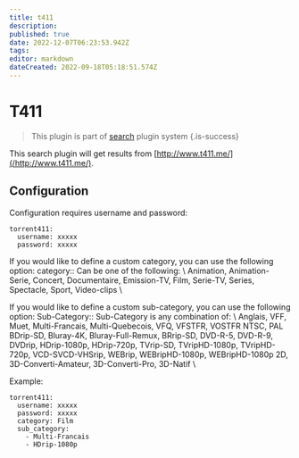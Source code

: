 ```yaml
---
title: t411
description: 
published: true
date: 2022-12-07T06:23:53.942Z
tags: 
editor: markdown
dateCreated: 2022-09-18T05:18:51.574Z
---
```


# T411
> This plugin is part of [search](/Plugins/Searches) plugin system
{.is-success}

This search plugin will get results from [http://www.t411.me/](/http://www.t411.me/).

## Configuration
Configuration requires username and password:
```
torrent411: 
  username: xxxxx
  password: xxxxx
```

If you would like to define a custom category, you can use the following option:
 category::
 Can be one of the following: \\
      Animation, Animation-Serie, Concert, Documentaire, Emission-TV, Film, Serie-TV, Series, Spectacle, Sport, Video-clips \\

If you would like to define a custom sub-category, you can use the following option:
 Sub-Category::
 Sub-Category is any combination of: \\
      Anglais, VFF, Muet, Multi-Francais, Multi-Quebecois, VFQ, VFSTFR, VOSTFR
       NTSC, PAL
       BDrip-SD, Bluray-4K, Bluray-Full-Remux, BRrip-SD, DVD-R-5, DVD-R-9, DVDrip, HDrip-1080p, HDrip-720p, TVrip-SD, TVripHD-1080p, TVripHD-720p, VCD-SVCD-VHSrip, WEBrip, WEBripHD-1080p, WEBripHD-1080p
       2D, 3D-Converti-Amateur, 3D-Converti-Pro, 3D-Natif \\


Example:
```
torrent411: 
  username: xxxxx
  password: xxxxx
  category: Film
  sub_category:
    - Multi-Francais
    - HDrip-1080p
```